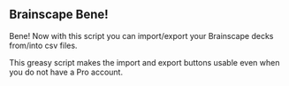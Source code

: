 ## Brainscape Bene!

Bene! Now with this script you can import/export your Brainscape decks from/into csv files.

This greasy script makes the import and export buttons usable even when you do not have a Pro account.

